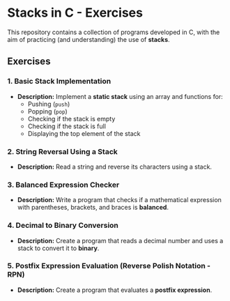 # Stacks in C - Exercises

This repository contains a collection of programs developed in C, with the aim of practicing (and understanding) the use of **stacks**.

## Exercises

### 1. **Basic Stack Implementation**

- **Description:** Implement a **static stack** using an array and functions for:
  - Pushing (`push`)
  - Popping (`pop`)
  - Checking if the stack is empty
  - Checking if the stack is full
  - Displaying the top element of the stack

### 2. **String Reversal Using a Stack**

- **Description:** Read a string and reverse its characters using a stack.

### 3. **Balanced Expression Checker**

- **Description:** Write a program that checks if a mathematical expression with parentheses, brackets, and braces is **balanced**.

### 4. **Decimal to Binary Conversion**

- **Description:** Create a program that reads a decimal number and uses a stack to convert it to **binary**.

### 5. **Postfix Expression Evaluation (Reverse Polish Notation - RPN)**

- **Description:** Create a program that evaluates a **postfix expression**.
